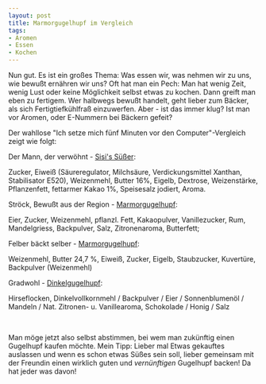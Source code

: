 ```yaml
---
layout: post
title: Marmorgugelhupf im Vergleich
tags:
- Aromen
- Essen
- Kochen
---
```

Nun gut. Es ist ein großes Thema: Was essen wir, was nehmen wir zu uns, wie bewußt ernähren wir uns? Oft hat man ein Pech: Man hat wenig Zeit, wenig Lust oder keine Möglichkeit selbst etwas zu kochen. Dann greift man eben zu fertigem. Wer halbwegs bewußt handelt, geht lieber zum Bäcker, als sich Fertigtiefkühlfraß einzuwerfen. Aber - ist das immer klug? Ist man vor Aromen, oder E-Nummern bei Bäckern gefeit? 

Der wahllose "Ich setze mich fünf Minuten vor den Computer"-Vergleich zeigt wie folgt:

Der Mann, der verwöhnt - <a href="http://www.dermann.at/produkte/produktdetails/?tx_mannproducts_pi1%5Buid%5D=50&amp;tx_mannproducts_pi1%5BbackID%5D=24&amp;cHash=05802622aff337bebd4efd149a43e862">Sisi's Süßer</a>:

Zucker, Eiweiß (Säureregulator, Milchsäure, Verdickungsmittel Xanthan, Stabilisator E520), Weizenmehl, Butter 16%, Eigelb, Dextrose, Weizenstärke, Pflanzenfett, fettarmer Kakao 1%, Speisesalz jodiert, Aroma.

Ströck, Bewußt aus der Region - <a href="http://www.stroeck.at/produkte/detail/marmorgugelhupf?page=10&amp;filter=47">Marmorgugelhupf</a>:

Eier, Zucker, Weizenmehl, pflanzl. Fett, Kakaopulver, Vanillezucker, Rum, Mandelgriess, Backpulver, Salz, Zitronenaroma, Butterfett;

Felber bäckt selber - <a href="http://www.felberbrot.at/produkte_detail.php?page=29&amp;produktid=490">Marmorgugelhupf</a>:

Weizenmehl, Butter 24,7 %, Eiweiß, Zucker, Eigelb, Staubzucker, Kuvertüre, Backpulver (Weizenmehl)

Gradwohl - <a href="http://shop.gradwohl.info/product_info.php?products_id=111">Dinkelgugelhupf</a>:

Hirseflocken, Dinkelvollkornmehl / Backpulver / Eier / Sonnenblumenöl / Mandeln / Nat. Zitronen- u. Vanillearoma, Schokolade / Honig / Salz

&nbsp;

Man möge jetzt also selbst abstimmen, bei wem man zukünftig einen Gugelhupf kaufen möchte. Mein Tipp: Lieber mal Etwas gekauftes auslassen und wenn es schon etwas Süßes sein soll, lieber gemeinsam mit der Freundin einen wirklich guten und <em>vernünftigen</em> Gugelhupf backen! Da hat jeder was davon!
